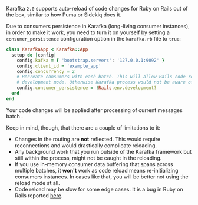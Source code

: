 Karafka `2.0` supports auto-reload of code changes for Ruby on Rails out of the box, similar to how Puma or Sidekiq does it.

Due to consumers persistence in Karafka (long-living consumer instances), in order to make it work, you need to turn it on yourself by setting a `consumer_persistence` configuration option in the `karafka.rb` file to `true`:

```ruby
class KarafkaApp < Karafka::App
  setup do |config|
    config.kafka = { 'bootstrap.servers': '127.0.0.1:9092' }
    config.client_id = 'example_app'
    config.concurrency = 2
    # Recreate consumers with each batch. This will allow Rails code reload to work in the
    # development mode. Otherwise Karafka process would not be aware of code changes
    config.consumer_persistence = !Rails.env.development?
  end
end
```

Your code changes will be applied after processing of current messages batch .

Keep in mind, though, that there are a couple of limitations to it:

* Changes in the routing are **not** reflected. This would require reconnections and would drastically complicate reloading.
* Any background work that you run outside of the Karafka framework but still within the process, might not be caught in the reloading.
* If you use in-memory consumer data buffering that spans across multiple batches, it **won't** work as code reload means re-initializing consumers instances. In cases like that, you will be better not using the reload mode at all.
* Code reload may be slow for some edge cases. It is a bug in Ruby on Rails reported [here](https://github.com/rails/rails/issues/44183).
